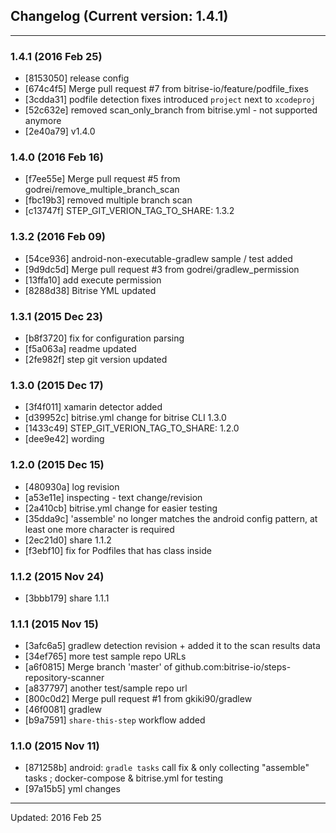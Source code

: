 ## Changelog (Current version: 1.4.1)

-----------------

### 1.4.1 (2016 Feb 25)

* [8153050] release config
* [674c4f5] Merge pull request #7 from bitrise-io/feature/podfile_fixes
* [3cdda31] podfile detection fixes introduced `project` next to `xcodeproj`
* [52c632e] removed scan_only_branch from bitrise.yml - not supported anymore
* [2e40a79] v1.4.0

### 1.4.0 (2016 Feb 16)

* [f7ee55e] Merge pull request #5 from godrei/remove_multiple_branch_scan
* [fbc19b3] removed multiple branch scan
* [c13747f] STEP_GIT_VERION_TAG_TO_SHARE: 1.3.2

### 1.3.2 (2016 Feb 09)

* [54ce936] android-non-executable-gradlew sample / test added
* [9d9dc5d] Merge pull request #3 from godrei/gradlew_permission
* [13ffa10] add execute permission
* [8288d38] Bitrise YML updated

### 1.3.1 (2015 Dec 23)

* [b8f3720] fix for configuration parsing
* [f5a063a] readme updated
* [2fe982f] step git version updated

### 1.3.0 (2015 Dec 17)

* [3f4f011] xamarin detector added
* [d39952c] bitrise.yml change for bitrise CLI 1.3.0
* [1433c49] STEP_GIT_VERION_TAG_TO_SHARE: 1.2.0
* [dee9e42] wording

### 1.2.0 (2015 Dec 15)

* [480930a] log revision
* [a53e11e] inspecting - text change/revision
* [2a410cb] bitrise.yml change for easier testing
* [35dda9c] 'assemble' no longer matches the android config pattern, at least one more character is required
* [2ec21d0] share 1.1.2
* [f3ebf10] fix for Podfiles that has class inside

### 1.1.2 (2015 Nov 24)

* [3bbb179] share 1.1.1

### 1.1.1 (2015 Nov 15)

* [3afc6a5] gradlew detection revision + added it to the scan results data
* [34ef765] more test sample repo URLs
* [a6f0815] Merge branch 'master' of github.com:bitrise-io/steps-repository-scanner
* [a837797] another test/sample repo url
* [800c0d2] Merge pull request #1 from gkiki90/gradlew
* [46f0081] gradlew
* [b9a7591] `share-this-step` workflow added

### 1.1.0 (2015 Nov 11)

* [871258b] android: `gradle tasks` call fix & only collecting "assemble" tasks ;  docker-compose & bitrise.yml for testing
* [97a15b5] yml changes

-----------------

Updated: 2016 Feb 25